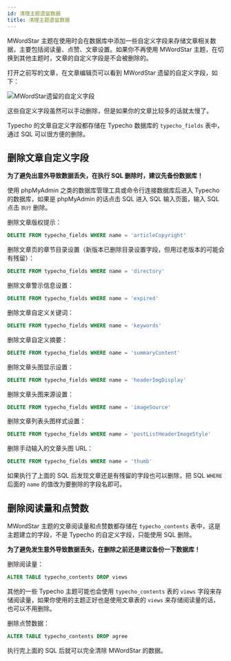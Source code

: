 ```yaml
---
id: 清理主题遗留数据
title: 清理主题遗留数据
---
```


MWordStar 主题在使用时会在数据库中添加一些自定义字段来存储文章相关数据，主要包括阅读量、点赞、文章设置。如果你不再使用 MWordStar 主题，在切换到其他主题时，文章的自定义字段是不会被删除的。

打开之前写的文章，在文章编辑页可以看到 MWordStar 遗留的自定义字段，如下：

![MWordStar遗留的自定义字段](assets/useless-data.jpg)

这些自定义字段虽然可以手动删除，但是如果你的文章比较多的话就太慢了。

Typecho 的文章自定义字段都存储在 Typecho 数据库的 `typecho_fields` 表中，通过 SQL 可以很方便的删除。

## 删除文章自定义字段

**为了避免出意外导致数据丢失，在执行 SQL 删除时，建议先备份数据库！**

使用 phpMyAdmin 之类的数据库管理工具或命令行连接数据库后进入 Typecho 的数据库，如果是 phpMyAdmin 的话点击 SQL 进入 SQL 输入页面，输入 SQL 点击 `执行` 删除。

删除文章版权提示：

```sql
DELETE FROM typecho_fields WHERE name = 'articleCopyright'
```

删除文章页的章节目录设置（新版本已删除目录设置字段，但用过老版本的可能会有残留）：

```sql
DELETE FROM typecho_fields WHERE name = 'directory'
```

删除文章警示信息设置：

```sql
DELETE FROM typecho_fields WHERE name = 'expired'
```

删除文章自定义关键词：

```sql
DELETE FROM typecho_fields WHERE name = 'keywords'
```

删除文章自定义摘要：

```sql
DELETE FROM typecho_fields WHERE name = 'summaryContent'
```

删除文章头图显示设置：

```sql
DELETE FROM typecho_fields WHERE name = 'headerImgDisplay'
```

删除文章头图来源设置：

```sql
DELETE FROM typecho_fields WHERE name = 'imageSource'
```

删除文章列表头图样式设置：

```sql
DELETE FROM typecho_fields WHERE name = 'postListHeaderImageStyle'
```

删除手动输入的文章头图 URL：

```sql
DELETE FROM typecho_fields WHERE name = 'thumb'
```

如果执行了上面的 SQL 后发现文章还是有残留的字段也可以删除，把 SQL `WHERE` 后面的 `name` 的值改为要删除的字段名即可。

## 删除阅读量和点赞数

MWordStar 主题的文章阅读量和点赞数都存储在 `typecho_contents` 表中，这是主题建立的字段，不是 Typecho 的自定义字段，只能使用 SQL 删除。

**为了避免发生意外导致数据丢失，在删除之前还是建议备份一下数据库！**

删除阅读量：

```sql
ALTER TABLE typecho_contents DROP views
```

其他的一些 Typecho 主题可能也会使用 `typecho_contents` 表的 `views` 字段来存储阅读量，如果你使用的主题正好也是使用文章表的 `views` 来存储阅读量的话，也可以不用删除。

删除点赞数据：

```sql
ALTER TABLE typecho_contents DROP agree
```

执行完上面的 SQL 后就可以完全清除 MWordStar 的数据。